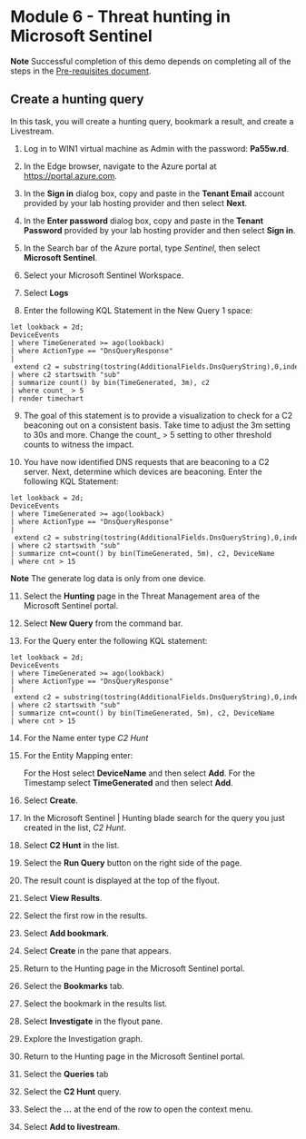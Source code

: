 # Module 6 - Threat hunting in Microsoft Sentinel

**Note** Successful completion of this demo depends on completing all of the steps in the  [Pre-requisites document](00-prerequisites.md). 

## Create a hunting query

In this task, you will create a hunting query, bookmark a result, and create a Livestream.

1. Log in to WIN1 virtual machine as Admin with the password: **Pa55w.rd**.  

2. In the Edge browser, navigate to the Azure portal at https://portal.azure.com.

3. In the **Sign in** dialog box, copy and paste in the **Tenant Email** account provided by your lab hosting provider and then select **Next**.

4. In the **Enter password** dialog box, copy and paste in the **Tenant Password** provided by your lab hosting provider and then select **Sign in**.

5. In the Search bar of the Azure portal, type *Sentinel*, then select **Microsoft Sentinel**.

6. Select your Microsoft Sentinel Workspace.

7. Select **Logs** 

8. Enter the following KQL Statement in the New Query 1 space:

```KQL
let lookback = 2d;
DeviceEvents
| where TimeGenerated >= ago(lookback) 
| where ActionType == "DnsQueryResponse"
| extend c2 = substring(tostring(AdditionalFields.DnsQueryString),0,indexof(tostring(AdditionalFields.DnsQueryString),"."))
| where c2 startswith "sub"
| summarize count() by bin(TimeGenerated, 3m), c2
| where count_ > 5
| render timechart 
```

9. The goal of this statement is to provide a visualization to check for a C2 beaconing out on a consistent basis.  Take time to adjust the 3m setting to 30s and more.  Change the count_ > 5 setting to other threshold counts to witness the impact.

10. You have now identified DNS requests that are beaconing to a C2 server.  Next, determine which devices are beaconing.  Enter the following KQL Statement:

```KQL
let lookback = 2d;
DeviceEvents
| where TimeGenerated >= ago(lookback) 
| where ActionType == "DnsQueryResponse"
| extend c2 = substring(tostring(AdditionalFields.DnsQueryString),0,indexof(tostring(AdditionalFields.DnsQueryString),"."))
| where c2 startswith "sub"
| summarize cnt=count() by bin(TimeGenerated, 5m), c2, DeviceName
| where cnt > 15
```

**Note** The generate log data is only from one device.

11. Select the **Hunting** page in the Threat Management area of the Microsoft Sentinel portal.

12. Select **New Query** from the command bar.

13. For the Query enter the following KQL statement:

```KQL
let lookback = 2d;
DeviceEvents
| where TimeGenerated >= ago(lookback) 
| where ActionType == "DnsQueryResponse"
| extend c2 = substring(tostring(AdditionalFields.DnsQueryString),0,indexof(tostring(AdditionalFields.DnsQueryString),"."))
| where c2 startswith "sub"
| summarize cnt=count() by bin(TimeGenerated, 5m), c2, DeviceName
| where cnt > 15
```

14. For the Name enter type *C2 Hunt*

15. For the Entity Mapping enter:

    For the Host select **DeviceName** and then select **Add**.
    For the Timestamp select **TimeGenerated** and then select **Add**.

16. Select **Create**.

17. In the Microsoft Sentinel | Hunting blade search for the query you just created in the list, *C2 Hunt*.

18. Select **C2 Hunt** in the list.

19.  Select the **Run Query** button on the right side of the page.

20. The result count is displayed at the top of the flyout.

21. Select **View Results**.

22. Select the first row in the results. 

23. Select **Add bookmark**.

24. Select **Create** in the pane that appears.

25. Return to the Hunting page in the Microsoft Sentinel portal.

26. Select the **Bookmarks** tab.

27. Select the bookmark in the results list.

28. Select **Investigate** in the flyout pane.

29. Explore the Investigation graph.

30. Return to the Hunting page in the Microsoft Sentinel portal.

31. Select the **Queries** tab

32. Select the **C2 Hunt** query.

33. Select the **...** at the end of the row to open the context menu.

34. Select **Add to livestream**.